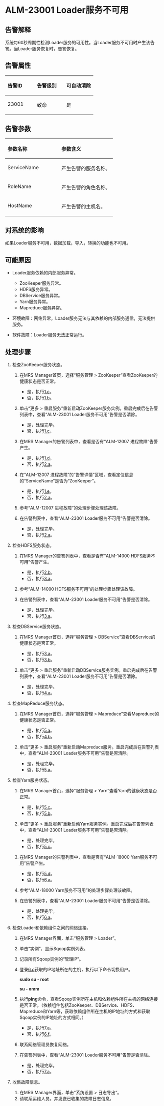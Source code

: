 # ALM-23001 Loader服务不可用<a name="ZH-CN_TOPIC_0174499390"></a>

## 告警解释<a name="zh-cn_topic_0093195089_zh-cn_topic_0065810728_section19665522175625"></a>

系统每60秒周期性检测Loader服务的可用性。当Loader服务不可用时产生该告警。当Loader服务恢复时，告警恢复。

## 告警属性<a name="zh-cn_topic_0093195089_zh-cn_topic_0065810728_section42254989175625"></a>

<a name="zh-cn_topic_0093195089_zh-cn_topic_0065810728_table102091175625"></a>
<table><thead align="left"><tr id="zh-cn_topic_0093195089_zh-cn_topic_0065810728_row31905194175625"><th class="cellrowborder" valign="top" width="33.33333333333333%" id="mcps1.1.4.1.1"><p id="zh-cn_topic_0093195089_zh-cn_topic_0065810728_p34183898175625"><a name="zh-cn_topic_0093195089_zh-cn_topic_0065810728_p34183898175625"></a><a name="zh-cn_topic_0093195089_zh-cn_topic_0065810728_p34183898175625"></a><strong id="zh-cn_topic_0093195089_zh-cn_topic_0065810728_b39219631175625"><a name="zh-cn_topic_0093195089_zh-cn_topic_0065810728_b39219631175625"></a><a name="zh-cn_topic_0093195089_zh-cn_topic_0065810728_b39219631175625"></a>告警ID</strong></p>
</th>
<th class="cellrowborder" valign="top" width="33.33333333333333%" id="mcps1.1.4.1.2"><p id="zh-cn_topic_0093195089_zh-cn_topic_0065810728_p22673543175625"><a name="zh-cn_topic_0093195089_zh-cn_topic_0065810728_p22673543175625"></a><a name="zh-cn_topic_0093195089_zh-cn_topic_0065810728_p22673543175625"></a><strong id="zh-cn_topic_0093195089_zh-cn_topic_0065810728_b2735300175625"><a name="zh-cn_topic_0093195089_zh-cn_topic_0065810728_b2735300175625"></a><a name="zh-cn_topic_0093195089_zh-cn_topic_0065810728_b2735300175625"></a>告警级别</strong></p>
</th>
<th class="cellrowborder" valign="top" width="33.33333333333333%" id="mcps1.1.4.1.3"><p id="zh-cn_topic_0093195089_zh-cn_topic_0065810728_p20232782175625"><a name="zh-cn_topic_0093195089_zh-cn_topic_0065810728_p20232782175625"></a><a name="zh-cn_topic_0093195089_zh-cn_topic_0065810728_p20232782175625"></a><strong id="zh-cn_topic_0093195089_zh-cn_topic_0065810728_b47877317175625"><a name="zh-cn_topic_0093195089_zh-cn_topic_0065810728_b47877317175625"></a><a name="zh-cn_topic_0093195089_zh-cn_topic_0065810728_b47877317175625"></a>可自动清除</strong></p>
</th>
</tr>
</thead>
<tbody><tr id="zh-cn_topic_0093195089_zh-cn_topic_0065810728_row52857467175625"><td class="cellrowborder" valign="top" width="33.33333333333333%" headers="mcps1.1.4.1.1 "><p id="zh-cn_topic_0093195089_zh-cn_topic_0065810728_p63628609163045"><a name="zh-cn_topic_0093195089_zh-cn_topic_0065810728_p63628609163045"></a><a name="zh-cn_topic_0093195089_zh-cn_topic_0065810728_p63628609163045"></a>23001</p>
</td>
<td class="cellrowborder" valign="top" width="33.33333333333333%" headers="mcps1.1.4.1.2 "><p id="zh-cn_topic_0093195089_zh-cn_topic_0065810728_p53643687163045"><a name="zh-cn_topic_0093195089_zh-cn_topic_0065810728_p53643687163045"></a><a name="zh-cn_topic_0093195089_zh-cn_topic_0065810728_p53643687163045"></a>致命</p>
</td>
<td class="cellrowborder" valign="top" width="33.33333333333333%" headers="mcps1.1.4.1.3 "><p id="zh-cn_topic_0093195089_zh-cn_topic_0065810728_p50171427163045"><a name="zh-cn_topic_0093195089_zh-cn_topic_0065810728_p50171427163045"></a><a name="zh-cn_topic_0093195089_zh-cn_topic_0065810728_p50171427163045"></a>是</p>
</td>
</tr>
</tbody>
</table>

## 告警参数<a name="zh-cn_topic_0093195089_zh-cn_topic_0065810728_section27218191175625"></a>

<a name="zh-cn_topic_0093195089_zh-cn_topic_0065810728_table57189892175625"></a>
<table><thead align="left"><tr id="zh-cn_topic_0093195089_zh-cn_topic_0065810728_row20832688175625"><th class="cellrowborder" valign="top" width="50%" id="mcps1.1.3.1.1"><p id="zh-cn_topic_0093195089_zh-cn_topic_0065810728_p9726186175625"><a name="zh-cn_topic_0093195089_zh-cn_topic_0065810728_p9726186175625"></a><a name="zh-cn_topic_0093195089_zh-cn_topic_0065810728_p9726186175625"></a><strong id="zh-cn_topic_0093195089_zh-cn_topic_0065810728_b20426813175625"><a name="zh-cn_topic_0093195089_zh-cn_topic_0065810728_b20426813175625"></a><a name="zh-cn_topic_0093195089_zh-cn_topic_0065810728_b20426813175625"></a>参数名称</strong></p>
</th>
<th class="cellrowborder" valign="top" width="50%" id="mcps1.1.3.1.2"><p id="zh-cn_topic_0093195089_zh-cn_topic_0065810728_p43959148175625"><a name="zh-cn_topic_0093195089_zh-cn_topic_0065810728_p43959148175625"></a><a name="zh-cn_topic_0093195089_zh-cn_topic_0065810728_p43959148175625"></a><strong id="zh-cn_topic_0093195089_zh-cn_topic_0065810728_b60088019175625"><a name="zh-cn_topic_0093195089_zh-cn_topic_0065810728_b60088019175625"></a><a name="zh-cn_topic_0093195089_zh-cn_topic_0065810728_b60088019175625"></a>参数含义</strong></p>
</th>
</tr>
</thead>
<tbody><tr id="zh-cn_topic_0093195089_zh-cn_topic_0065810728_row35291346175625"><td class="cellrowborder" valign="top" width="50%" headers="mcps1.1.3.1.1 "><p id="zh-cn_topic_0093195089_zh-cn_topic_0065810728_p2931319695830"><a name="zh-cn_topic_0093195089_zh-cn_topic_0065810728_p2931319695830"></a><a name="zh-cn_topic_0093195089_zh-cn_topic_0065810728_p2931319695830"></a>ServiceName</p>
</td>
<td class="cellrowborder" valign="top" width="50%" headers="mcps1.1.3.1.2 "><p id="zh-cn_topic_0093195089_zh-cn_topic_0065810728_p2555869495830"><a name="zh-cn_topic_0093195089_zh-cn_topic_0065810728_p2555869495830"></a><a name="zh-cn_topic_0093195089_zh-cn_topic_0065810728_p2555869495830"></a>产生告警的服务名称。</p>
</td>
</tr>
<tr id="zh-cn_topic_0093195089_zh-cn_topic_0065810728_row54265439175625"><td class="cellrowborder" valign="top" width="50%" headers="mcps1.1.3.1.1 "><p id="zh-cn_topic_0093195089_zh-cn_topic_0065810728_p4313287295830"><a name="zh-cn_topic_0093195089_zh-cn_topic_0065810728_p4313287295830"></a><a name="zh-cn_topic_0093195089_zh-cn_topic_0065810728_p4313287295830"></a>RoleName</p>
</td>
<td class="cellrowborder" valign="top" width="50%" headers="mcps1.1.3.1.2 "><p id="zh-cn_topic_0093195089_zh-cn_topic_0065810728_p410176895830"><a name="zh-cn_topic_0093195089_zh-cn_topic_0065810728_p410176895830"></a><a name="zh-cn_topic_0093195089_zh-cn_topic_0065810728_p410176895830"></a>产生告警的角色名称。</p>
</td>
</tr>
<tr id="zh-cn_topic_0093195089_zh-cn_topic_0065810728_row5894265175625"><td class="cellrowborder" valign="top" width="50%" headers="mcps1.1.3.1.1 "><p id="zh-cn_topic_0093195089_zh-cn_topic_0065810728_p3739937095830"><a name="zh-cn_topic_0093195089_zh-cn_topic_0065810728_p3739937095830"></a><a name="zh-cn_topic_0093195089_zh-cn_topic_0065810728_p3739937095830"></a>HostName</p>
</td>
<td class="cellrowborder" valign="top" width="50%" headers="mcps1.1.3.1.2 "><p id="zh-cn_topic_0093195089_zh-cn_topic_0065810728_p4332232595830"><a name="zh-cn_topic_0093195089_zh-cn_topic_0065810728_p4332232595830"></a><a name="zh-cn_topic_0093195089_zh-cn_topic_0065810728_p4332232595830"></a>产生告警的主机名。</p>
</td>
</tr>
</tbody>
</table>

## 对系统的影响<a name="zh-cn_topic_0093195089_zh-cn_topic_0065810728_section23922301175625"></a>

如果Loader服务不可用，数据加载，导入，转换的功能也不可用。

## 可能原因<a name="zh-cn_topic_0093195089_zh-cn_topic_0065810728_section58162349175625"></a>

-   Loader服务依赖的内部服务异常。
    -   ZooKeeper服务异常。
    -   HDFS服务异常。
    -   DBService服务异常。
    -   Yarn服务异常。
    -   Mapreduce服务异常。

-   环境故障：网络异常，Loader服务无法与其依赖的内部服务通信，无法提供服务。
-   软件故障：Loader服务无法正常运行。

## 处理步骤<a name="zh-cn_topic_0093195089_zh-cn_topic_0065810728_section320384891008"></a>

1.  检查ZooKeeper服务状态。
    1.  在MRS Manager首页，选择“服务管理 \> ZooKeeper”查看ZooKeeper的健康状态是否正常。
        -   是，执行[1.c](#zh-cn_topic_0093195089_zh-cn_topic_0065810728_li173182016530)。
        -   否，执行[1.b](#zh-cn_topic_0093195089_zh-cn_topic_0065810728_li4731152065314)。

    2.  <a name="zh-cn_topic_0093195089_zh-cn_topic_0065810728_li4731152065314"></a>单击“更多 \> 重启服务”重新启动ZooKeeper服务实例。重启完成后在告警列表中，查看“ALM-23001 Loader服务不可用”告警是否清除。
        -   是，处理完毕。
        -   否，执行[1.c](#zh-cn_topic_0093195089_zh-cn_topic_0065810728_li173182016530)。

    3.  <a name="zh-cn_topic_0093195089_zh-cn_topic_0065810728_li173182016530"></a>在MRS Manager的告警列表中，查看是否有“ALM-12007 进程故障”告警产生。
        -   是，执行[1.d](#zh-cn_topic_0093195089_zh-cn_topic_0065810728_li11731152014534)。
        -   否，执行[2.a](#zh-cn_topic_0093195089_zh-cn_topic_0065810728_li14701115310531)。

    4.  <a name="zh-cn_topic_0093195089_zh-cn_topic_0065810728_li11731152014534"></a>在“ALM-12007 进程故障”的“告警详情”区域，查看定位信息的“ServiceName”是否为“ZooKeeper”。
        -   是，执行[1.e](#zh-cn_topic_0093195089_zh-cn_topic_0065810728_li167320209539)。
        -   否，执行[2.a](#zh-cn_topic_0093195089_zh-cn_topic_0065810728_li14701115310531)。

    5.  <a name="zh-cn_topic_0093195089_zh-cn_topic_0065810728_li167320209539"></a>参考“ALM-12007  进程故障”的处理步骤处理该故障。
    6.  在告警列表中，查看“ALM-23001  Loader服务不可用”告警是否清除。
        -   是，处理完毕。
        -   否，执行[2.a](#zh-cn_topic_0093195089_zh-cn_topic_0065810728_li14701115310531)。

2.  检查HDFS服务状态。
    1.  <a name="zh-cn_topic_0093195089_zh-cn_topic_0065810728_li14701115310531"></a>在MRS Manager的告警列表中，查看是否有“ALM-14000 HDFS服务不可用”告警产生。
        -   是，执行[2.b](#zh-cn_topic_0093195089_zh-cn_topic_0065810728_li167011853195320)。
        -   否，执行[3.a](#zh-cn_topic_0093195089_zh-cn_topic_0065810728_li72981765544)。

    2.  <a name="zh-cn_topic_0093195089_zh-cn_topic_0065810728_li167011853195320"></a>参考“ALM-14000  HDFS服务不可用”的处理步骤处理该故障。
    3.  在告警列表中，查看“ALM-23001  Loader服务不可用”告警是否清除。
        -   是，处理完毕。
        -   否，执行[3.a](#zh-cn_topic_0093195089_zh-cn_topic_0065810728_li72981765544)。

3.  检查DBService服务状态。
    1.  <a name="zh-cn_topic_0093195089_zh-cn_topic_0065810728_li72981765544"></a>在MRS Manager首页，选择“服务管理 \> DBService”查看DBService的健康状态是否正常。
        -   是，执行[3.a](#zh-cn_topic_0093195089_zh-cn_topic_0065810728_li72981765544)。
        -   否，执行[3.b](#zh-cn_topic_0093195089_zh-cn_topic_0065810728_li122981864542)。

    2.  <a name="zh-cn_topic_0093195089_zh-cn_topic_0065810728_li122981864542"></a>单击“更多 \> 重启服务”重新启动DBService服务实例。重启完成后在告警列表中，查看“ALM-23001 Loader服务不可用”告警是否清除。
        -   是，处理完毕。
        -   否，执行[4.a](#zh-cn_topic_0093195089_zh-cn_topic_0065810728_li15122323175413)。

4.  检查MapReduce服务状态。
    1.  <a name="zh-cn_topic_0093195089_zh-cn_topic_0065810728_li15122323175413"></a>在MRS Manager首页，选择“服务管理 \> Mapreduce”查看Mapreduce的健康状态是否正常。
        -   是，执行[5.a](#zh-cn_topic_0093195089_zh-cn_topic_0065810728_li16731337125415)。
        -   否，执行[4.b](#zh-cn_topic_0093195089_zh-cn_topic_0065810728_li191227237549)。

    2.  <a name="zh-cn_topic_0093195089_zh-cn_topic_0065810728_li191227237549"></a>单击“更多  \> 重启服务”重新启动Mapreduce服务。重启完成后在告警列表中，查看“ALM-23001 Loader服务不可用”告警是否清除。
        -   是，处理完毕。
        -   否，执行[5.a](#zh-cn_topic_0093195089_zh-cn_topic_0065810728_li16731337125415)。

5.  检查Yarn服务状态。
    1.  <a name="zh-cn_topic_0093195089_zh-cn_topic_0065810728_li16731337125415"></a>在MRS Manager首页，选择“服务管理 \> Yarn”查看Yarn的健康状态是否正常。
        -   是，执行[5.c](#zh-cn_topic_0093195089_zh-cn_topic_0065810728_li11673173775413)。
        -   否，执行[5.b](#zh-cn_topic_0093195089_zh-cn_topic_0065810728_li126731375547)。

    2.  <a name="zh-cn_topic_0093195089_zh-cn_topic_0065810728_li126731375547"></a>单击“更多 \> 重启服务”重新启动Yarn服务实例。重启完成后在告警列表中，查看“ALM-23001 Loader服务不可用”告警是否清除。
        -   是，处理完毕。
        -   否，执行[5.c](#zh-cn_topic_0093195089_zh-cn_topic_0065810728_li11673173775413)。

    3.  <a name="zh-cn_topic_0093195089_zh-cn_topic_0065810728_li11673173775413"></a>在MRS Manager的告警列表中，查看是否有“ALM-18000 Yarn服务不可用”告警产生。
        -   是，执行[5.d](#zh-cn_topic_0093195089_zh-cn_topic_0065810728_li6673837155415)。
        -   否，执行[6.a](#zh-cn_topic_0093195089_zh-cn_topic_0065810728_li149278497544)。

    4.  <a name="zh-cn_topic_0093195089_zh-cn_topic_0065810728_li6673837155415"></a>参考“ALM-18000 Yarn服务不可用”的处理步骤处理该故障。
    5.  在告警列表中，查看“ALM-23001  Loader服务不可用”告警是否清除。
        -   是，处理完毕。
        -   否，执行[6.a](#zh-cn_topic_0093195089_zh-cn_topic_0065810728_li149278497544)。

6.  检查Loader和依赖组件之间的网络连接。
    1.  <a name="zh-cn_topic_0093195089_zh-cn_topic_0065810728_li149278497544"></a>在MRS Manager界面，单击“服务管理 \> Loader”。
    2.  单击“实例”，显示Sqoop实例列表。
    3.  <a name="zh-cn_topic_0093195089_zh-cn_topic_0065810728_li2928194985415"></a>记录所有Sqoop实例的“管理IP”。
    4.  登录[6.c](#zh-cn_topic_0093195089_zh-cn_topic_0065810728_li2928194985415)获取的IP地址所在的主机，执行以下命令切换用户。

        **sudo su - root**

        **su - omm**

    5.  执行**ping**命令，查看Sqoop实例所在主机和依赖组件所在主机的网络连接是否正常。（依赖组件包括ZooKeeper、DBService、HDFS、Mapreduce和Yarn等，获取依赖组件所在主机的IP地址的方式和获取Sqoop实例的IP地址的方式相同。）
        -   是，执行[7.a](#zh-cn_topic_0093195089_zh-cn_topic_0065810728_li407363331056)。
        -   否，执行[6.f](#zh-cn_topic_0093195089_zh-cn_topic_0065810728_li10928124925412)。

    6.  <a name="zh-cn_topic_0093195089_zh-cn_topic_0065810728_li10928124925412"></a>联系网络管理员恢复网络。
    7.  在告警列表中，查看“ALM-23001  Loader服务不可用”告警是否清除。
        -   是，处理完毕。
        -   否，执行[7.a](#zh-cn_topic_0093195089_zh-cn_topic_0065810728_li407363331056)。

7.  收集故障信息。
    1.  <a name="zh-cn_topic_0093195089_zh-cn_topic_0065810728_li407363331056"></a>在MRS Manager界面，单击“系统设置 \> 日志导出“。
    2.  请联系运维人员，并发送已收集的故障日志信息。



